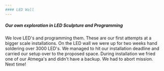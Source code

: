 ```yaml
---
#### LED Wall
---
```

##### Our own exploration in LED Sculpture and Programming
We love LED's and programming them. These are our first attempts at a bigger scale installations. On the LED wall we were up for two weeks hand soldering over 3000 LED's. We managed to hit our installation deadline and carried our setup over to the proposed space. During installation we fried one of our Atmega's and didn't have a backup. We had to abort mission. Next time!
